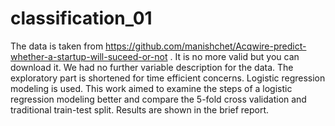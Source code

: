 # classification_01
The data is taken from https://github.com/manishchet/Acqwire-predict-whether-a-startup-will-suceed-or-not . It is no more valid but you can download it. We had no further variable description for the data. The exploratory part is shortened for time efficient concerns. Logistic regression modeling is used. This work aimed to examine the steps of a logistic regression modeling better and compare the 5-fold cross validation and traditional train-test split. Results are shown in the brief report.   
